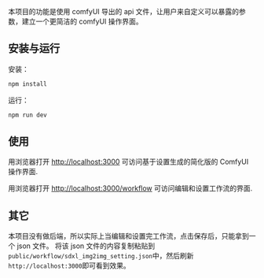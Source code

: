 本项目的功能是使用 comfyUI 导出的 api 文件，让用户来自定义可以暴露的参数，建立一个更简洁的 comfyUI 操作界面。

## 安装与运行

安装：

```bash
npm install
```

运行：

```bash
npm run dev
```

## 使用

用浏览器打开 [http://localhost:3000](http://localhost:3000) 可访问基于设置生成的简化版的 ComfyUI 操作界面.

用浏览器打开 [http://localhost:3000/workflow](http://localhost:3000/workflow) 可访问编辑和设置工作流的界面.

## 其它

本项目没有做后端，所以实际上当编辑和设置完工作流，点击保存后，只能拿到一个 json 文件。
将该 json 文件的内容复制粘贴到`public/workflow/sdxl_img2img_setting.json`中，然后刷新`http://localhost:3000`即可看到效果。
